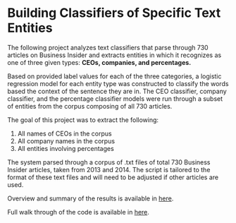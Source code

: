 # Building Classifiers of Specific Text Entities

The following project analyzes text classifiers that parse through 730 articles on Business Insider and extracts entities in which it recognizes as one of three given types: **CEOs, companies, and percentages.** 

Based on provided label values for each of the three categories, a logistic regression model for each entity type was constructed to classify the words based the context of the sentence they are in. The CEO classifier, company classifier, and the percentage classifier models were run through a subset of entities from the corpus composing of all 730 articles. 

The goal of this project was to extract the following:
1.	All names of CEOs in the corpus
2.	All company names in the corpus
3.	All entities involving percentages

The system parsed through a corpus of .txt files of total 730 Business Insider articles, taken from 2013 and 2014. The script is tailored to the format of these text files and will need to be adjusted if other articles are used. 

Overview and summary of the results is available in [here](https://nbviewer.org/github/yunhwanchoi/BI-Text-Classification/blob/main/Text%20Classification%20Overview.ipynb).

Full walk through of the code is available in [here](https://nbviewer.org/github/yunhwanchoi/BI-Text-Classification/blob/main/Text%20Classification%20Code.ipynb). 
